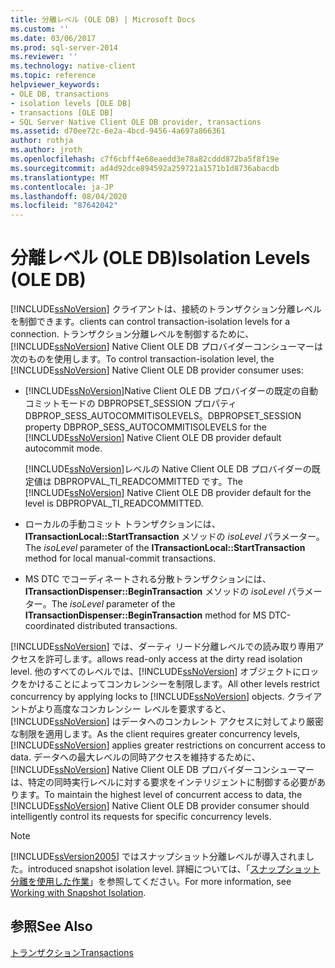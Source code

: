 ```yaml
---
title: 分離レベル (OLE DB) | Microsoft Docs
ms.custom: ''
ms.date: 03/06/2017
ms.prod: sql-server-2014
ms.reviewer: ''
ms.technology: native-client
ms.topic: reference
helpviewer_keywords:
- OLE DB, transactions
- isolation levels [OLE DB]
- transactions [OLE DB]
- SQL Server Native Client OLE DB provider, transactions
ms.assetid: d70ee72c-6e2a-4bcd-9456-4a697a866361
author: rothja
ms.author: jroth
ms.openlocfilehash: c7f6cbff4e68eaedd3e78a82cddd872ba5f8f19e
ms.sourcegitcommit: ad4d92dce894592a259721a1571b1d8736abacdb
ms.translationtype: MT
ms.contentlocale: ja-JP
ms.lasthandoff: 08/04/2020
ms.locfileid: "87642042"
---
```

# <a name="isolation-levels-ole-db"></a><span data-ttu-id="2b969-102">分離レベル (OLE DB)</span><span class="sxs-lookup"><span data-stu-id="2b969-102">Isolation Levels (OLE DB)</span></span>
  [!INCLUDE[ssNoVersion](../../includes/ssnoversion-md.md)] <span data-ttu-id="2b969-103">クライアントは、接続のトランザクション分離レベルを制御できます。</span><span class="sxs-lookup"><span data-stu-id="2b969-103">clients can control transaction-isolation levels for a connection.</span></span> <span data-ttu-id="2b969-104">トランザクション分離レベルを制御するために、 [!INCLUDE[ssNoVersion](../../includes/ssnoversion-md.md)] Native Client OLE DB プロバイダーコンシューマーは次のものを使用します。</span><span class="sxs-lookup"><span data-stu-id="2b969-104">To control transaction-isolation level, the [!INCLUDE[ssNoVersion](../../includes/ssnoversion-md.md)] Native Client OLE DB provider consumer uses:</span></span>  
  
-   <span data-ttu-id="2b969-105">[!INCLUDE[ssNoVersion](../../includes/ssnoversion-md.md)]Native Client OLE DB プロバイダーの既定の自動コミットモードの DBPROPSET_SESSION プロパティ DBPROP_SESS_AUTOCOMMITISOLEVELS。</span><span class="sxs-lookup"><span data-stu-id="2b969-105">DBPROPSET_SESSION property DBPROP_SESS_AUTOCOMMITISOLEVELS for the [!INCLUDE[ssNoVersion](../../includes/ssnoversion-md.md)] Native Client OLE DB provider default autocommit mode.</span></span>  
  
     <span data-ttu-id="2b969-106">[!INCLUDE[ssNoVersion](../../includes/ssnoversion-md.md)]レベルの Native Client OLE DB プロバイダーの既定値は DBPROPVAL_TI_READCOMMITTED です。</span><span class="sxs-lookup"><span data-stu-id="2b969-106">The [!INCLUDE[ssNoVersion](../../includes/ssnoversion-md.md)] Native Client OLE DB provider default for the level is DBPROPVAL_TI_READCOMMITTED.</span></span>  
  
-   <span data-ttu-id="2b969-107">ローカルの手動コミット トランザクションには、**ITransactionLocal::StartTransaction** メソッドの *isoLevel* パラメーター。</span><span class="sxs-lookup"><span data-stu-id="2b969-107">The *isoLevel* parameter of the **ITransactionLocal::StartTransaction** method for local manual-commit transactions.</span></span>  
  
-   <span data-ttu-id="2b969-108">MS DTC でコーディネートされる分散トランザクションには、**ITransactionDispenser::BeginTransaction** メソッドの *isoLevel* パラメーター。</span><span class="sxs-lookup"><span data-stu-id="2b969-108">The *isoLevel* parameter of the **ITransactionDispenser::BeginTransaction** method for MS DTC-coordinated distributed transactions.</span></span>  
  
 [!INCLUDE[ssNoVersion](../../includes/ssnoversion-md.md)] <span data-ttu-id="2b969-109">では、ダーティ リード分離レベルでの読み取り専用アクセスを許可します。</span><span class="sxs-lookup"><span data-stu-id="2b969-109">allows read-only access at the dirty read isolation level.</span></span> <span data-ttu-id="2b969-110">他のすべてのレベルでは、[!INCLUDE[ssNoVersion](../../includes/ssnoversion-md.md)] オブジェクトにロックをかけることによってコンカレンシーを制限します。</span><span class="sxs-lookup"><span data-stu-id="2b969-110">All other levels restrict concurrency by applying locks to [!INCLUDE[ssNoVersion](../../includes/ssnoversion-md.md)] objects.</span></span> <span data-ttu-id="2b969-111">クライアントがより高度なコンカレンシー レベルを要求すると、[!INCLUDE[ssNoVersion](../../includes/ssnoversion-md.md)] はデータへのコンカレント アクセスに対してより厳密な制限を適用します。</span><span class="sxs-lookup"><span data-stu-id="2b969-111">As the client requires greater concurrency levels, [!INCLUDE[ssNoVersion](../../includes/ssnoversion-md.md)] applies greater restrictions on concurrent access to data.</span></span> <span data-ttu-id="2b969-112">データへの最大レベルの同時アクセスを維持するために、 [!INCLUDE[ssNoVersion](../../includes/ssnoversion-md.md)] Native Client OLE DB プロバイダーコンシューマーは、特定の同時実行レベルに対する要求をインテリジェントに制御する必要があります。</span><span class="sxs-lookup"><span data-stu-id="2b969-112">To maintain the highest level of concurrent access to data, the [!INCLUDE[ssNoVersion](../../includes/ssnoversion-md.md)] Native Client OLE DB provider consumer should intelligently control its requests for specific concurrency levels.</span></span>  
  
> [!NOTE]  
>  [!INCLUDE[ssVersion2005](../../includes/ssversion2005-md.md)] <span data-ttu-id="2b969-113">ではスナップショット分離レベルが導入されました。</span><span class="sxs-lookup"><span data-stu-id="2b969-113">introduced snapshot isolation level.</span></span> <span data-ttu-id="2b969-114">詳細については、「[スナップショット分離を使用した作業](../native-client/features/working-with-snapshot-isolation.md)」を参照してください。</span><span class="sxs-lookup"><span data-stu-id="2b969-114">For more information, see [Working with Snapshot Isolation](../native-client/features/working-with-snapshot-isolation.md).</span></span>  
  
## <a name="see-also"></a><span data-ttu-id="2b969-115">参照</span><span class="sxs-lookup"><span data-stu-id="2b969-115">See Also</span></span>  
 [<span data-ttu-id="2b969-116">トランザクション</span><span class="sxs-lookup"><span data-stu-id="2b969-116">Transactions</span></span>](transactions.md)  
  
  
